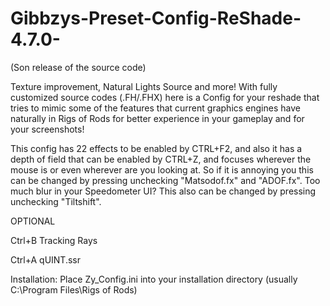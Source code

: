 # Gibbzys-Preset-Config-ReShade-4.7.0-

(Son release of the source code)

Texture improvement, Natural Lights Source and more!
With fully customized source codes (.FH/.FHX) here is a Config for your reshade that tries to mimic some of the features that current graphics engines have naturally in Rigs of Rods for better experience in your gameplay and for your screenshots!

This config has 22 effects to be enabled by CTRL+F2, and also it has a depth of field that can be enabled by CTRL+Z, and focuses wherever the mouse is or even wherever are you looking at. So if it is annoying you this can be changed by pressing unchecking "Matsodof.fx" and "ADOF.fx". Too much blur in your Speedometer UI? This also can be changed by pressing unchecking "Tiltshift".

OPTIONAL

Ctrl+B Tracking Rays


Ctrl+A qUINT.ssr

Installation:
Place Zy_Config.ini into your installation directory (usually C:\Program Files\Rigs of Rods)
